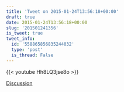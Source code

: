 ```yaml
---
title: 'Tweet on 2015-01-24T13:56:18+00:00'
draft: true
date: 2015-01-24T13:56:18+00:00
slug: '201501241356'
is_tweet: true
tweet_info:
  id: '558865856835244032'
  type: 'post'
  is_thread: False
---
```




{{< youtube Hh8LQ3jse8o >}}

[Discussion](https://x.com/sytelus/status/558865856835244032)
